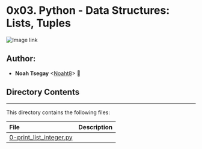 # 0x03. Python - Data Structures: Lists, Tuples

![Image link](https://i.morioh.com/201207/5da0a6b2.webp)

## Author:
* **Noah Tsegay** <[Noaht8](https://github.com/Noaht8)>  &#128511;

## Directory Contents
___

This directory contains the following files:

|File| Description|
|:-------|:-------|
|[0-print_list_integer.py](0-print_list_integer.py)||
